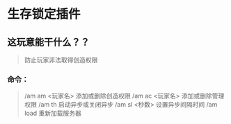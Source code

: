 # 生存锁定插件
## 这玩意能干什么？？
> 防止玩家非法取得创造权限
### 命令：
> /am am <玩家名>  添加或删除创造权限
> /am ac <玩家名>  添加或删除管理权限
> /am th 启动异步或关闭异步
> /am sl <秒数> 设置异步间隔时间
> /am load 重新加载服务器
